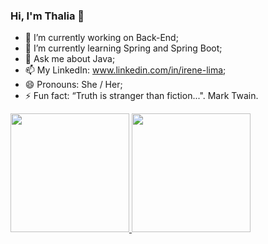 ### Hi, I'm Thalia 👋

- 🔭 I’m currently working on Back-End;
- 🌱 I’m currently learning Spring and Spring Boot;
- 💬 Ask me about Java;
- 📫 My LinkedIn: www.linkedin.com/in/irene-lima;
- 😄 Pronouns: She / Her;
- ⚡ Fun fact: “Truth is stranger than fiction...". Mark Twain.

 <div>
  <a href="https://github.com/thalialima">
  <img height="190em" src="https://github-readme-stats.vercel.app/api?username=thalialima&show_icons=true&theme=highcontrast&include_all_commits=true&count_private=true"/>
  <img height="190em" src="https://github-readme-stats.vercel.app/api/top-langs/?username=thalialima&layout=compact&langs_count=7&theme=highcontrast"/>
</div>
